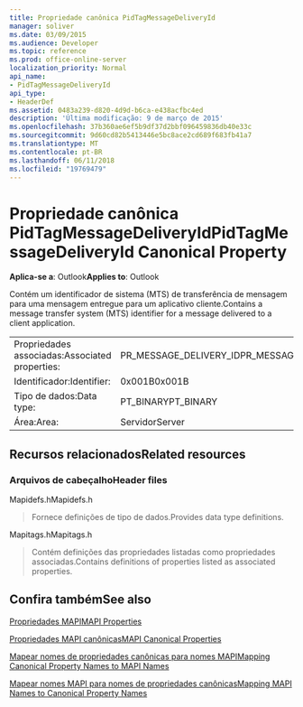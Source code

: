 ```yaml
---
title: Propriedade canônica PidTagMessageDeliveryId
manager: soliver
ms.date: 03/09/2015
ms.audience: Developer
ms.topic: reference
ms.prod: office-online-server
localization_priority: Normal
api_name:
- PidTagMessageDeliveryId
api_type:
- HeaderDef
ms.assetid: 0483a239-d820-4d9d-b6ca-e438acfbc4ed
description: 'Última modificação: 9 de março de 2015'
ms.openlocfilehash: 37b360ae6ef5b9df37d2bbf096459836db40e33c
ms.sourcegitcommit: 9d60cd82b5413446e5bc8ace2cd689f683fb41a7
ms.translationtype: MT
ms.contentlocale: pt-BR
ms.lasthandoff: 06/11/2018
ms.locfileid: "19769479"
---
```

# <a name="pidtagmessagedeliveryid-canonical-property"></a><span data-ttu-id="efd7d-103">Propriedade canônica PidTagMessageDeliveryId</span><span class="sxs-lookup"><span data-stu-id="efd7d-103">PidTagMessageDeliveryId Canonical Property</span></span>

  
  
<span data-ttu-id="efd7d-104">**Aplica-se a**: Outlook</span><span class="sxs-lookup"><span data-stu-id="efd7d-104">**Applies to**: Outlook</span></span> 
  
<span data-ttu-id="efd7d-105">Contém um identificador de sistema (MTS) de transferência de mensagem para uma mensagem entregue para um aplicativo cliente.</span><span class="sxs-lookup"><span data-stu-id="efd7d-105">Contains a message transfer system (MTS) identifier for a message delivered to a client application.</span></span>
  
|||
|:-----|:-----|
|<span data-ttu-id="efd7d-106">Propriedades associadas:</span><span class="sxs-lookup"><span data-stu-id="efd7d-106">Associated properties:</span></span>  <br/> |<span data-ttu-id="efd7d-107">PR_MESSAGE_DELIVERY_ID</span><span class="sxs-lookup"><span data-stu-id="efd7d-107">PR_MESSAGE_DELIVERY_ID</span></span>  <br/> |
|<span data-ttu-id="efd7d-108">Identificador:</span><span class="sxs-lookup"><span data-stu-id="efd7d-108">Identifier:</span></span>  <br/> |<span data-ttu-id="efd7d-109">0x001B</span><span class="sxs-lookup"><span data-stu-id="efd7d-109">0x001B</span></span>  <br/> |
|<span data-ttu-id="efd7d-110">Tipo de dados:</span><span class="sxs-lookup"><span data-stu-id="efd7d-110">Data type:</span></span>  <br/> |<span data-ttu-id="efd7d-111">PT_BINARY</span><span class="sxs-lookup"><span data-stu-id="efd7d-111">PT_BINARY</span></span>  <br/> |
|<span data-ttu-id="efd7d-112">Área:</span><span class="sxs-lookup"><span data-stu-id="efd7d-112">Area:</span></span>  <br/> |<span data-ttu-id="efd7d-113">Servidor</span><span class="sxs-lookup"><span data-stu-id="efd7d-113">Server</span></span>  <br/> |
   
## <a name="related-resources"></a><span data-ttu-id="efd7d-114">Recursos relacionados</span><span class="sxs-lookup"><span data-stu-id="efd7d-114">Related resources</span></span>

### <a name="header-files"></a><span data-ttu-id="efd7d-115">Arquivos de cabeçalho</span><span class="sxs-lookup"><span data-stu-id="efd7d-115">Header files</span></span>

<span data-ttu-id="efd7d-116">Mapidefs.h</span><span class="sxs-lookup"><span data-stu-id="efd7d-116">Mapidefs.h</span></span>
  
> <span data-ttu-id="efd7d-117">Fornece definições de tipo de dados.</span><span class="sxs-lookup"><span data-stu-id="efd7d-117">Provides data type definitions.</span></span>
    
<span data-ttu-id="efd7d-118">Mapitags.h</span><span class="sxs-lookup"><span data-stu-id="efd7d-118">Mapitags.h</span></span>
  
> <span data-ttu-id="efd7d-119">Contém definições das propriedades listadas como propriedades associadas.</span><span class="sxs-lookup"><span data-stu-id="efd7d-119">Contains definitions of properties listed as associated properties.</span></span>
    
## <a name="see-also"></a><span data-ttu-id="efd7d-120">Confira também</span><span class="sxs-lookup"><span data-stu-id="efd7d-120">See also</span></span>



[<span data-ttu-id="efd7d-121">Propriedades MAPI</span><span class="sxs-lookup"><span data-stu-id="efd7d-121">MAPI Properties</span></span>](mapi-properties.md)
  
[<span data-ttu-id="efd7d-122">Propriedades MAPI canônicas</span><span class="sxs-lookup"><span data-stu-id="efd7d-122">MAPI Canonical Properties</span></span>](mapi-canonical-properties.md)
  
[<span data-ttu-id="efd7d-123">Mapear nomes de propriedades canônicas para nomes MAPI</span><span class="sxs-lookup"><span data-stu-id="efd7d-123">Mapping Canonical Property Names to MAPI Names</span></span>](mapping-canonical-property-names-to-mapi-names.md)
  
[<span data-ttu-id="efd7d-124">Mapear nomes MAPI para nomes de propriedades canônicas</span><span class="sxs-lookup"><span data-stu-id="efd7d-124">Mapping MAPI Names to Canonical Property Names</span></span>](mapping-mapi-names-to-canonical-property-names.md)

